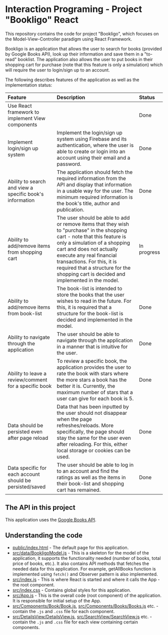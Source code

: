 # Interaction Programing - Project "Bookligo" React

This repository contains the code for project "Bookligo", which focuses on the Model-View-Controller paradigm using React Framework.

Bookligo is an application that allows the user to search for books (provided by Google Books API), look up their information and save them in a "to-read" booklist. The application also allows the user to put books in their shopping cart for purchase (note that this feature is only a simulation) which will require the user to login/sign up to an account.

The following describes features of the application as well as the implementation status:

| Feature                                         | Description | Status |
| :---------------------------------------------- | :---------- | :---------- |
| Use React framework to implement View components |             | Done        |
| Implement login/sign up system | Implement the login/sign up system using Firebase and its authentication, where the user is able to create or login into an account using their email and a password. | Done |
| Ability to search and view a specific book's information | The application should fetch the required information from the API and display that information in a usable way for the user. The minimum required information is the book's title, author and publication. | Done |
| Ability to add/remove items from shopping cart | The user should be able to add or remove items that they wish to "purchase" in the shopping cart - note that this feature is only a simulation of a shopping cart and does not actually execute any real financial transactions. For this, it is required that a structure for the shopping cart is decided and implemented in the model. | In progress |
| Ability to add/remove items from book-list | The book-list is intended to store the books that the user wishes to read in the future.  For this, it is required that a structure for the book-list is decided and implemented in the model. | Done |
| Ability to navigate through the application | The user should be able to navigate through the application in a manner that is intuitive for the user. | Done |
| Ability to leave a review/comment for a specific book | To review a specific book, the application provides the user to rate the book with stars where the more stars a book has the better it is. Currently, the maximum number of stars that a user can give for each book is 5. | Done |
| Data should be persisted even after page reload | Data that has been inputted by the user should not disappear when the page refreshes/reloads. More specifically, the page should stay the same for the user even after reloading. For this, either local storage or cookies can be used. | Done |
| Data specific for each account should be persisted/saved | The user should be able to log in to an account and find the ratings as well as the items in their book-list and shopping cart has remained. | Done |




## The API in this project

This application uses the [Google Books API](https://developers.google.com/books/docs/v1/using).

## Understanding the code

* [public/index.html](/public/index.html) - The default page for this application.
* [src/data/BookligoModel.js](/src/data/BookligoModel.js) - This is a skeleton for the model of the
application, it supports the functionality needed (number of books, total price of books, etc.). It also
contains API methods that fetches the needed data for this application. For example, getAllBooks function is implemented using `fetch()` and Observer pattern is also implemented.
* [src/index.js](/src/index.js) - This is where React is started and where it calls the App - the root component.
* [src/index.css](/src/index.css) - Contains global styles for this application.
* [src/App.js](/src/App.js) - This is the overall code (root component) of the application. It is responsible for initial setup of the
App.
* [src/Components/Book/Book.js](/src/Components/Book/Book.js), [src/Components/Books/Books.js](/src/Components/Books/Books.js) etc. - contain the `.js` and `.css` file for each component.
* [src/DetailsView/DetailsView.js](/src/DetailsView/DetailsView.js), [src/SearchView/SearchView.js](/src/SearchView/SearchView.js) etc. - contain the `.js` and `.css` file for each view containing certain components.
